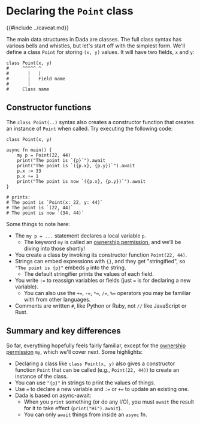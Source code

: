 # Declaring the `Point` class

{{#include ../caveat.md}}

The main data structures in Dada are classes. The full class syntax has various bells and whistles, but let's start off with the simplest form. We'll define a class `Point` for storing `(x, y)` values. It will have two fields, `x` and `y`:

```
class Point(x, y)
#     ^^^^^ ^
#       |   |
#       |   Field name
#       |
#     Class name
```

## Constructor functions

The `class Point(..)` syntax also creates a constructor function that creates an instance of `Point` when called. Try executing the following code:

```
class Point(x, y)

async fn main() {
    my p = Point(22, 44)
    print("The point is `{p}`").await
    print("The point is `({p.x}, {p.y})`").await
    p.x := 33
    p.x += 1
    print("The point is now `({p.x}, {p.y})`").await
}

# prints:
# The point is `Point(x: 22, y: 44)`
# The point is `(22, 44)`
# The point is now `(34, 44)`
```

Some things to note here:

* The `my p = ...` statement declares a local variable `p`.  
    * The keyword `my` is called an [ownership permission](./permissions.md), and we'll be diving into those shortly!
* You create a class by invoking its constructor function `Point(22, 44)`.
* Strings can embed expressions with `{}`, and they get "stringified", so `"The point is {p}"` embeds `p` into the string.
    * The default stringifier prints the values of each field.
* You write `:=` to reassign variables or fields (just `=` is for declaring a new variable).
    * You can also use the `+=`, `-=`, `*=`, `/=`, `%=` operators you may be familiar with from other languages.
* Comments are written `#`, like Python or Ruby, not `//` like JavaScript or Rust.

## Summary and key differences

So far, everything hopefully feels fairly familiar, except for the [ownership permission](./permissions.md) `my`, which we'll cover next. Some highlights:

* Declaring a class like `class Point(x, y)` also gives a constructor function `Point` that can be called (e.g., `Point(22, 44)`) to create an instance of the class.
* You can use `"{p}"` in strings to print the values of things.
* Use `=` to declare a new variable and `:=` or `+=` to update an existing one.
* Dada is based on async-await:
    * When you `print` something (or do any I/O), you must `await` the result for it to take effect (`print("Hi").await`).
    * You can only `await` things from inside an `async` fn.
